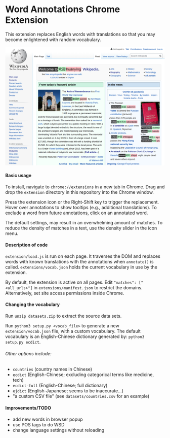 # Word Annotations Chrome Extension

This extension replaces English words with translations so that you may become
enlightened with random vocabulary.

![Screenshot](screenshot.png)

#### Basic usage

To install, navigate to `chrome://extensions` in a new tab in Chrome. Drag and
drop the `extension` directory in this repository into the Chrome window.

Press the extension icon or the Right-Shift key to trigger the replacement.
Hover over annotations to show tooltips (e.g., additional translations). To
exclude a word from future annotations, click on an annotated word.

The default settings, may result in an overwhelming amount of matches. To reduce
the density of matches in a text, use the density slider in the icon menu.

#### Description of code

`extension/load.js` is run on each page. It traverses the DOM and replaces words
with known translations with the annotations when `annotate()` is called.
`extensions/vocab.json` holds the current vocabulary in use by the extension.

By default, the extension is active on all pages. Edit `"matches":
["<all_urls>"]` in `extensions/manifest.json` to restrict the domains.
Alternatively, set site access permissions inside Chrome.

#### Changing the vocabulary

Run `unzip datasets.zip` to extract the source data sets.

Run `python3 setup.py <vocab_file>` to generate a new `extension/vocab.json`
file, with a custom vocabulary. The default vocabulary is an English-Chinese
dictionary generated by: `python3 setup.py ecdict`.

###### Other options include:
* `countries` (country names in Chinese)
* `ecdict` (English-Chinese; excluding categorical terms like medicine, tech)
* `ecdict-full` (English-Chinese; full dictionary)
* `ejdict` (English-Japanese; seems to be inaccurate...)
* "a custom CSV file" (see `datasets/countries.csv` for an example)

#### Improvements/TODO
* add new words in browser popup
* use POS tags to do WSD
* change language settings without reloading
